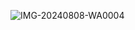 ![IMG-20240808-WA0004](https://github.com/user-attachments/assets/780c55c7-9f1e-4018-8bbc-3d5d6db94171)
